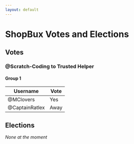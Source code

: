 ```yaml
---
layout: default
---
```


# ShopBux Votes and Elections

## Votes

### @Scratch-Coding to Trusted Helper

#### Group 1
Username       | Vote           
-------------------- | --------------
@MClovers             | Yes        
@CaptainRatlex         | Away

## Elections

*None at the moment*
